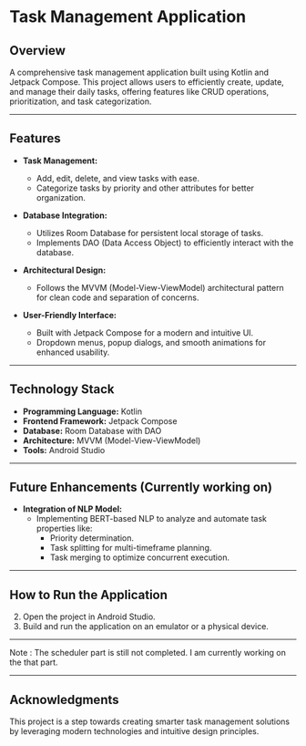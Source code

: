 # Task Management Application

## Overview
A comprehensive task management application built using Kotlin and Jetpack Compose. This project allows users to efficiently create, update, and manage their daily tasks, offering features like CRUD operations, prioritization, and task categorization.

---

## Features

- **Task Management:**
  - Add, edit, delete, and view tasks with ease.
  - Categorize tasks by priority and other attributes for better organization.

- **Database Integration:**
  - Utilizes Room Database for persistent local storage of tasks.
  - Implements DAO (Data Access Object) to efficiently interact with the database.

- **Architectural Design:**
  - Follows the MVVM (Model-View-ViewModel) architectural pattern for clean code and separation of concerns.

- **User-Friendly Interface:**
  - Built with Jetpack Compose for a modern and intuitive UI.
  - Dropdown menus, popup dialogs, and smooth animations for enhanced usability.

---

## Technology Stack

- **Programming Language:** Kotlin
- **Frontend Framework:** Jetpack Compose
- **Database:** Room Database with DAO
- **Architecture:** MVVM (Model-View-ViewModel)
- **Tools:** Android Studio

---

## Future Enhancements (Currently working on)

- **Integration of NLP Model:**
  - Implementing BERT-based NLP to analyze and automate task properties like:
    - Priority determination.
    - Task splitting for multi-timeframe planning.
    - Task merging to optimize concurrent execution.

---

## How to Run the Application

2. Open the project in Android Studio.
3. Build and run the application on an emulator or a physical device.

---

Note : The scheduler part is still not completed. I am currently working on the that part. 

---

## Acknowledgments
This project is a step towards creating smarter task management solutions by leveraging modern technologies and intuitive design principles.


